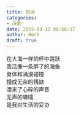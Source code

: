 ```yaml
---  
title: 短诗  
categories:  
- 诗歌  
date: 2015-03-12 06:56:17  
author: Herb  
draft: true
---  
```

在大海一样的杯中跳跃  
我活像一条醉了的海鱼  
身体和涌浪碰撞  
撞成无奈的残缺  
漂来了心碎的声音  
无声的嗫嚅  
是我对生活的妥协